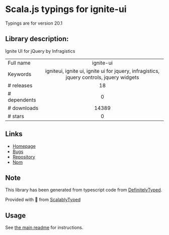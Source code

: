 
# Scala.js typings for ignite-ui

Typings are for version 20.1

## Library description:
Ignite UI for jQuery by Infragistics

|                    |                 |
| ------------------ | :-------------: |
| Full name          | ignite-ui |
| Keywords           | igniteui, ignite ui, ignite ui for jquery, infragistics, jquery controls, jquery widgets |
| # releases         | 18 |
| # dependents       | 0 |
| # downloads        | 14389 |
| # stars            | 0 |

## Links
- [Homepage](http://www.igniteui.com/)
- [Bugs](https://github.com/IgniteUI/ignite-ui/issues)
- [Repository](https://github.com/IgniteUI/ignite-ui)
- [Npm](https://www.npmjs.com/package/ignite-ui)
    


## Note
This library has been generated from typescript code from [DefinitelyTyped](https://definitelytyped.org).

Provided with :purple_heart: from [ScalablyTyped](https://github.com/oyvindberg/ScalablyTyped)

## Usage
See [the main readme](../../readme.md) for instructions.


